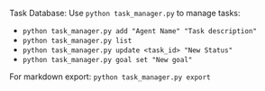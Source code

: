 Task Database:
Use `python task_manager.py` to manage tasks:
- `python task_manager.py add "Agent Name" "Task description"`
- `python task_manager.py list`
- `python task_manager.py update <task_id> "New Status"`
- `python task_manager.py goal set "New goal"`

For markdown export: `python task_manager.py export`